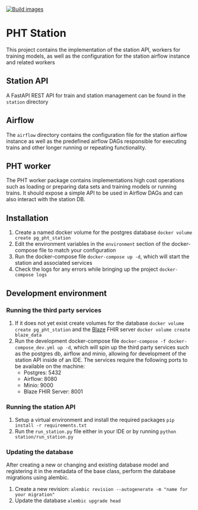 [![Build images](https://github.com/PHT-EU/station-backend/actions/workflows/Build.yml/badge.svg)](https://github.com/PHT-EU/station-backend/actions/workflows/Build.yml)
# PHT Station
This project contains the implementation of the station API, workers for training models, as well as the configuration for the station airflow instance and related workers

## Station API
A FastAPI REST API for train and station management can be found in the `station` directory

## Airflow
The `airflow` directory contains the configuration file for the station airflow instance as well as the predefined airflow
DAGs responsible for executing trains and other longer running or repeating functionality.

## PHT worker
The PHT worker package contains implementations high cost operations such as loading or preparing data sets and training models
or running trains. It should expose a simple API to be used in Airflow DAGs and can also interact with the station DB.

## Installation
1. Create a named docker volume for the postgres database `docker volume create pg_pht_station`
1. Edit the environment variables in the `environment` section of the docker-compose file to match your configuration
1. Run the docker-compose file `docker-compose up -d`, which will start the station and associated services
1. Check the logs for any errors while bringing up the project `docker-compose logs`

## Development environment

### Running the third party services
1. If it does not yet exist create volumes for the database `docker volume create pg_pht_station` and the
   [Blaze](https://github.com/samply/blaze) FHIR server `docker volume create blaze_data`
1. Run the development docker-compose file `docker-compose -f docker-compose_dev.yml up -d`, which will spin up the third
   party services such as the postgres db, airflow and minio, allowing for development of the station API inside of an IDE.
   The services require the following ports to be available on the machine:
    - Postgres: 5432
    - Airflow: 8080
    - Minio: 9000
    - Blaze FHIR Server: 8001

### Running the station API
1. Setup a virtual environment and install the required packages `pip install -r requirements.txt`
2. Run the `run_station.py` file either in your IDE or by running `python station/run_station.py`


### Updating the database
After creating a new or changing and existing database model and registering it in the metadata of the base class, perform
the database migrations using alembic.
1. Create a new revision: `alembic revision --autogenerate -m "name for your migration"`
2. Update the database `alembic upgrade head`

   

